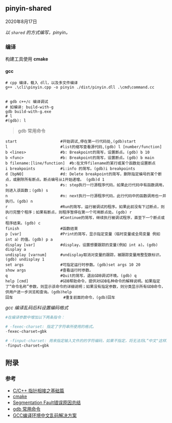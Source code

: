 ## pinyin-shared

2020年8月17日







*以 `shared` 的方式编写，pinyin。*



### 编译

构建工具使用 **cmake**

#### gcc

```shell
# cpp 编译，载入 dll，以及多文件编译
g++ .\cli\pinyin.cpp -o pinyin ./dist/pinyin.dll .\cmd\command.cc


# gdb c++/c 编译调试
# 如编译: build-with-g
gdb build-with-g.exe
# l
#(gdb): l
```



> gdb 常用命令

```
start                   #开始调试,停在第一行代码处,(gdb)start
l                       #list的缩写查看源代码,(gdb) l [number/function]
b <lines>           	#b: Breakpoint的简写，设置断点。(gdb) b 10
b <func>            	#b: Breakpoint的简写，设置断点。(gdb) b main
b filename:[line/function]  #b:在文件filename的某行或某个函数处设置断点
i breakpoints  			#i:info 的简写。(gdb)i breakpoints
d [bpNO]        		#d: Delete breakpoint的简写，删除指定编号的某个断点，或删除所有断点。断点编号从1开始递增。 (gdb)d 1
s                     	#s: step执行一行源程序代码，如果此行代码中有函数调用，则进入该函数；(gdb) s
n                     	#n: next执行一行源程序代码，此行代码中的函数调用也一并执行。(gdb) n
r                      	#Run的简写，运行被调试的程序。如果此前没有下过断点，则执行完整个程序；如果有断点，则程序暂停在第一个可用断点处。(gdb) r
c                       #Continue的简写，继续执行被调试程序，直至下一个断点或程序结束。(gdb) c
finish                	#函数结束
p [var]              	#Print的简写，显示指定变量（临时变量或全局变量 例如 int a）的值。(gdb) p a
display [var]           #display，设置想要跟踪的变量(例如 int a)。(gdb) display a
undisplay [varnum]     	#undisplay取消对变量的跟踪，被跟踪变量用整型数标识。(gdb) undisplay 1
set args               	#可指定运行时参数。(gdb)set args 10 20
show args           	#查看运行时参数。
q                       #Quit的简写，退出GDB调试环境。(gdb) q 
help [cmd]           	#GDB帮助命令，提供对GDB名种命令的解释说明。如果指定了“命令名称”参数，则显示该命令的详细说明；如果没有指定参数，则分类显示所有GDB命令，供用户进一步浏览和查询。(gdb)help
回车                    	#重复前面的命令，(gdb)回车

```



*gcc 编译乱码后科设置编码格式*

```powershell
#在编译参数中增加以下两条指令：

# -fexec-charset: 指定了字符串所使用的格式。
-fexec-charset=gbk

# -finput-charset: 用来指定输入文件的的字符编码，如果不指定，将无法将L“中文"这样的字符正确转化为宽字符。
-finput-charset=gbk
```







## 附录

### 参考

- [C/C++ 指针相接之基础篇](https://blog.csdn.net/weixin_39951988/article/details/87773322)
- [cmake](https://cmake.org/)
- [Segmentation Fault错误原因总结](https://blog.csdn.net/u010150046/article/details/77775114)
- [gdb 常用命令](https://blog.csdn.net/mercy_ps/article/details/81542986)
- [GCC编译环境中文乱码解决方案](https://www.cnblogs.com/CodeWorkerLiMing/p/12503166.html)

